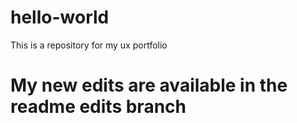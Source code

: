 # hello-world
This is a repository for my ux portfolio
# My new edits are available in the readme edits branch
